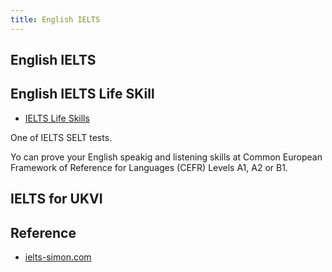 ```yaml
---
title: English IELTS
---
```


## English IELTS

## English IELTS Life SKill
* [IELTS Life Skills](https://www.ielts.org/en-us/what-is-ielts/ielts-for-migration/united-kingdom/ielts-life-skills)

One of IELTS SELT tests.

Yo can prove your English speakig and listening skills at Common European Framework of Reference for Languages (CEFR) Levels A1, A2 or B1.

## IELTS for UKVI

## Reference
* [ielts-simon.com](http://ielts-simon.com/)
